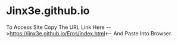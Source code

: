 # Jinx3e.github.io
To Access Site Copy The URL Link Here -->https://jinx3e.github.io/Eros/index.html<-- And Paste Into Browser.
